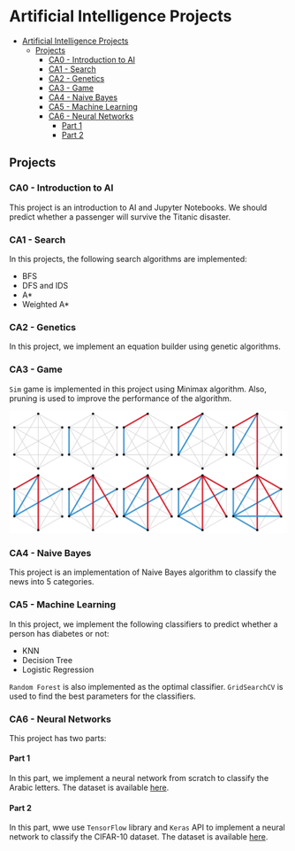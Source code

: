 # Artificial Intelligence Projects

- [Artificial Intelligence Projects](#artificial-intelligence-projects)
  - [Projects](#projects)
    - [CA0 - Introduction to AI](#ca0---introduction-to-ai)
    - [CA1 - Search](#ca1---search)
    - [CA2 - Genetics](#ca2---genetics)
    - [CA3 - Game](#ca3---game)
    - [CA4 - Naive Bayes](#ca4---naive-bayes)
    - [CA5 - Machine Learning](#ca5---machine-learning)
    - [CA6 - Neural Networks](#ca6---neural-networks)
      - [Part 1](#part-1)
      - [Part 2](#part-2)

## Projects

### CA0 - Introduction to AI

This project is an introduction to AI and Jupyter Notebooks. We should predict whether a passenger will survive the Titanic disaster.

### CA1 - Search

In this projects, the following search algorithms are implemented:

* BFS
* DFS and IDS
* A*
* Weighted A*

### CA2 - Genetics

In this project, we implement an equation builder using genetic algorithms.

### CA3 - Game

`Sim` game is implemented in this project using Minimax algorithm. Also, pruning is used to improve the performance of the algorithm.

![Sim Game](CA3%20-%20Game/assets/SimGame.png)

### CA4 - Naive Bayes

This project is an implementation of Naive Bayes algorithm to classify the news into 5 categories.

### CA5 - Machine Learning

In this project, we implement the following classifiers to predict whether a person has diabetes or not:

* KNN
* Decision Tree
* Logistic Regression

`Random Forest` is also implemented as the optimal classifier. `GridSearchCV` is used to find the best parameters for the classifiers.

### CA6 - Neural Networks

This project has two parts:

#### Part 1

In this part, we implement a neural network from scratch to classify the Arabic letters. The dataset is available [here](https://www.kaggle.com/mloey1/ahcd1).

#### Part 2

In this part, wwe use `TensorFlow` library and `Keras` API to implement a neural network to classify the CIFAR-10 dataset. The dataset is available [here](https://www.cs.toronto.edu/~kriz/cifar.html).
